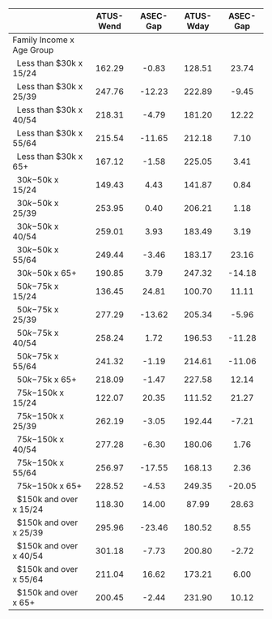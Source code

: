 
|                      |    ATUS-Wend |     ASEC-Gap |    ATUS-Wday |     ASEC-Gap |
| -------------------- | :----------: | :----------: | :----------: | :----------: |
| Family Income x Age Group |              |              |              |              |
| &nbsp;&nbsp;Less than $30k x 15/24 |       162.29 |        -0.83 |       128.51 |        23.74 |
| &nbsp;&nbsp;Less than $30k x 25/39 |       247.76 |       -12.23 |       222.89 |        -9.45 |
| &nbsp;&nbsp;Less than $30k x 40/54 |       218.31 |        -4.79 |       181.20 |        12.22 |
| &nbsp;&nbsp;Less than $30k x 55/64 |       215.54 |       -11.65 |       212.18 |         7.10 |
| &nbsp;&nbsp;Less than $30k x 65+ |       167.12 |        -1.58 |       225.05 |         3.41 |
| &nbsp;&nbsp;$30k-$50k x 15/24 |       149.43 |         4.43 |       141.87 |         0.84 |
| &nbsp;&nbsp;$30k-$50k x 25/39 |       253.95 |         0.40 |       206.21 |         1.18 |
| &nbsp;&nbsp;$30k-$50k x 40/54 |       259.01 |         3.93 |       183.49 |         3.19 |
| &nbsp;&nbsp;$30k-$50k x 55/64 |       249.44 |        -3.46 |       183.17 |        23.16 |
| &nbsp;&nbsp;$30k-$50k x 65+ |       190.85 |         3.79 |       247.32 |       -14.18 |
| &nbsp;&nbsp;$50k-$75k x 15/24 |       136.45 |        24.81 |       100.70 |        11.11 |
| &nbsp;&nbsp;$50k-$75k x 25/39 |       277.29 |       -13.62 |       205.34 |        -5.96 |
| &nbsp;&nbsp;$50k-$75k x 40/54 |       258.24 |         1.72 |       196.53 |       -11.28 |
| &nbsp;&nbsp;$50k-$75k x 55/64 |       241.32 |        -1.19 |       214.61 |       -11.06 |
| &nbsp;&nbsp;$50k-$75k x 65+ |       218.09 |        -1.47 |       227.58 |        12.14 |
| &nbsp;&nbsp;$75k-$150k x 15/24 |       122.07 |        20.35 |       111.52 |        21.27 |
| &nbsp;&nbsp;$75k-$150k x 25/39 |       262.19 |        -3.05 |       192.44 |        -7.21 |
| &nbsp;&nbsp;$75k-$150k x 40/54 |       277.28 |        -6.30 |       180.06 |         1.76 |
| &nbsp;&nbsp;$75k-$150k x 55/64 |       256.97 |       -17.55 |       168.13 |         2.36 |
| &nbsp;&nbsp;$75k-$150k x 65+ |       228.52 |        -4.53 |       249.35 |       -20.05 |
| &nbsp;&nbsp;$150k and over x 15/24 |       118.30 |        14.00 |        87.99 |        28.63 |
| &nbsp;&nbsp;$150k and over x 25/39 |       295.96 |       -23.46 |       180.52 |         8.55 |
| &nbsp;&nbsp;$150k and over x 40/54 |       301.18 |        -7.73 |       200.80 |        -2.72 |
| &nbsp;&nbsp;$150k and over x 55/64 |       211.04 |        16.62 |       173.21 |         6.00 |
| &nbsp;&nbsp;$150k and over x 65+ |       200.45 |        -2.44 |       231.90 |        10.12 |

